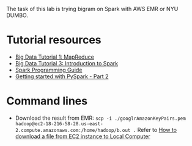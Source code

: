 The task of this lab is trying bigram on Spark with AWS EMR or NYU DUMBO.

# Tutorial resources 
* [Big Data Tutorial 1: MapReduce](https://wikis.nyu.edu/display/NYUHPC/Big+Data+Tutorial+1%3A+MapReduce)
* [Big Data Tutorial 3: Introduction to Spark](https://wikis.nyu.edu/display/NYUHPC/Big+Data+Tutorial+3%3A+Introduction+to+Spark)
* [Spark Programming Guide](http://spark.apache.org/docs/latest/rdd-programming-guide.html#spark-programming-guide)
* [Getting started with PySpark - Part 2](http://www.mccarroll.net/blog/pyspark2/)

# Command lines
* Download the result from EMR:
  `scp -i ./googlrAmazonKeyPairs.pem hadoop@ec2-18-216-58-28.us-east-2.compute.amazonaws.com:/home/hadoop/b.out .` Refer to [How to download a file from EC2 instance to Local Computer](https://stackoverflow.com/questions/21861385/how-to-download-a-file-from-ec2-instance-to-local-computer)
